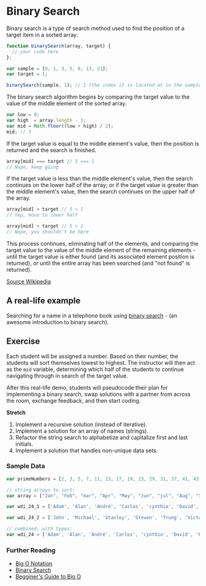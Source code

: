 # Binary Search

Binary search is a type of search method used to find the position of a target item in a sorted array.

```js
function binarySearch(array, target) {
  // your code here
};

var sample = [0, 1, 3, 5, 8, 13, 21];
var target = 1;

binarySearch(sample, 1); // 1 (the index it is located at in the sample array)
```

The binary search algorithm begins by comparing the target value to the value of the middle element of the sorted array.

```js
var low = 0;
var high  = array.length - 1;
var mid = Math.floor((low + high) / 2);
mid; // 3
```

If the target value is equal to the middle element's value, then the position is returned and the search is finished.

```js
array[mid] === target // 5 === 1
// Nope, keep going
```

If the target value is less than the middle element's value, then the search continues on the lower half of the array; or if the target value is greater than the middle element's value, then the search continues on the upper half of the array.

```js
array[mid] > target // 5 > 1
// Yep, move to lower half

array[mid] < target // 5 < 1
// Nope, you shouldn't be here
```

This process continues, eliminating half of the elements, and comparing the target value to the value of the middle element of the remaining elements - until the target value is either found (and its associated element position is returned), or until the entire array has been searched (and "not found" is returned).

<a href="https://en.wikipedia.org/wiki/Binary_search_algorithm" target="_blank">Source Wikipedia</a>

## A real-life example

Searching for a name in a telephone book using  <a href="https://study.cs50.net/binary_search" target="_blank">binary search</a> - (an awesome introduction to binary search).

## Exercise

Each student will be assigned a number. Based on their number, the students will sort themselves lowest to highest. The instructor will then act as the `mid` variable, determining which half of the students to continue navigating through in search of the target value.

After this real-life demo, students will pseudocode their plan for implementing a binary search, swap solutions with a partner from across the room, exchange feedback, and then start coding.

**Stretch**

1. Implement a recursive solution (instead of iterative).
1. Implement a solution for an array of names (strings).
1. Refactor the string search to alphabetize and capitalize first and last initials.
1. Implement a solution that handles non-unique data sets.

### Sample Data

```js
var primeNumbers = [2, 3, 5, 7, 11, 13, 17, 19, 23, 29, 31, 37, 41, 43, 47, 53, 59, 61, 67, 71, 73, 79, 83, 89, 97, 101, 103, 107, 109, 113, 127, 131, 137, 139, 149, 151, 157, 163, 167, 173, 179, 181, 191, 193, 197, 199, 211, 223, 227, 229, 233, 239, 241, 251, 257, 263, 269, 271, 277, 281, 283, 293, 307, 311, 313, 317, 331, 337, 347, 349, 353, 359, 367, 373, 379, 383, 389, 397, 401, 409, 419, 421, 431, 433, 439, 443, 449, 457, 461, 463, 467, 479, 487, 491, 499, 503, 509, 521, 523, 541];

// string arrays to sort:
var array = ["Jan", "Feb", "mar", "Apr", "May", "Jun", "jul", "Aug", "Sept", "Oct", "Nov", "Dec"];

var wdi_24_1 = ['Adam', 'Alan', 'André', 'Carlos', 'cynthia', 'David', 'Eddy'];

var wdi_24_2 = ['John', 'Michael', 'Stanley', 'Steven', 'Trung', 'Victoria', 'Zohar'];

// combined, with typos:
var wdi_24 = ['Adam', 'Alan', 'André', 'Carlos', 'cynthia', 'David', 'Eddy', 'John', 'Michael', 'Stanley', 'Steven', 'Trung', 'Victoria', 'Zohar'];
```

### Further Reading

- <a href="http://bigocheatsheet.com/" target="_blank">Big O Notation</a>
- <a href="http://www.cs.cmu.edu/~15110-f12/Unit05PtB-handout.pdf" target="_target">Binary Search</a>
- <a href="https://rob-bell.net/2009/06/a-beginners-guide-to-big-o-notation/" target="_blank">Begginer's Guide to Big O</a>
